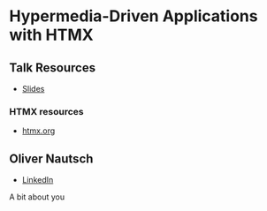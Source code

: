 # Hypermedia-Driven Applications with HTMX

## Talk Resources
* [Slides](https://docs.google.com/presentation/d/1PsLzS-oLv9CQgDPbuWp6F2hV3l6Y162eafKhHuZbLWE/edit?usp=sharing)

### HTMX resources
* [htmx.org](https://htmx.org/)

## Oliver Nautsch<!-- include: oliver.md -->

* [LinkedIn](https://www.linkedin.com/in/oliver-nautsch/) 

A bit about you
<!-- endInclude -->
